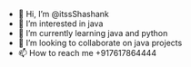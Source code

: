 - 👋 Hi, I’m @itssShashank
- 👀 I’m interested in java
- 🌱 I’m currently learning java and python
- 💞️ I’m looking to collaborate on java projects
- 📫 How to reach me +917617864444

<!---
itssShashank/itssShashank is a ✨ special ✨ repository because its `README.md` (this file) appears on your GitHub profile.
You can click the Preview link to take a look at your changes.
--->
